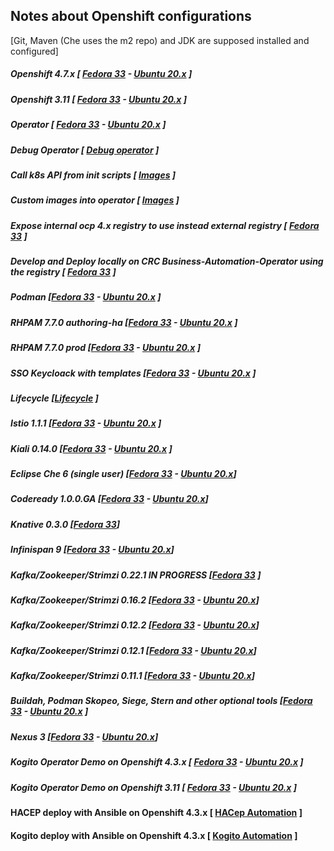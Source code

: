 ## Notes about Openshift configurations 
 [Git, Maven (Che uses the m2 repo) and JDK are supposed installed and configured]
 
##### Openshift 4.7.x [ **[Fedora 33](fedora/openshift_4.md)**  - **[Ubuntu 20.x](ubuntu/openshift_4.md)** ]
##### Openshift 3.11 [ **[Fedora 33](fedora/openshift.md)**  - **[Ubuntu 20.x](ubuntu/openshift.md)** ]
##### Operator [ **[Fedora 33](fedora/operator.md)**  - **[Ubuntu 20.x](#quay)** ]
##### Debug Operator [ **[Debug operator](common/debug_operator.md)**  ]
##### Call k8s API from init scripts [ **[Images](common/images.md)**  ]
##### Custom images into operator [ **[Images](fedora/customImageIntoOperator.md)**  ]
##### Expose internal ocp 4.x registry to use instead external registry [ **[Fedora 33](fedora/expose_registry_ocp4.md)**  ]
##### Develop and Deploy locally on CRC Business-Automation-Operator using the registry [ **[Fedora 33](fedora/business_automation_operator_crc.md)**  ]

##### Podman [**[Fedora 33](fedora/podman.md)** - **[Ubuntu 20.x]()** ]
##### RHPAM 7.7.0 authoring-ha [**[Fedora 33](fedora/rhpam_openshift_authoring_ha.md)** - **[Ubuntu 20.x]()** ]
##### RHPAM 7.7.0 prod [**[Fedora 33](fedora/rhpam_openshift_prod.md)** - **[Ubuntu 20.x]()** ]
##### SSO Keycloack with templates [**[Fedora 33](fedora/sso.md)** - **[Ubuntu 20.x]()** ]

##### Lifecycle [**[Lifecycle](common/lifecycle.md)** ]

##### Istio 1.1.1 [**[Fedora 33](fedora/istio.md)** - **[Ubuntu 20.x](ubuntu/istio.md)** ]
##### Kiali 0.14.0 [**[Fedora 33](fedora/kiali.md)** - **[Ubuntu 20.x](ubuntu/kiali.md)** ]
##### Eclipse Che 6 (single user) [**[Fedora 33](fedora/eclipse_che.md)** - **[Ubuntu 20.x](ubuntu/eclipse_che.md)**]
##### Codeready 1.0.0.GA [**[Fedora 33](fedora/codeReady.md)** - **[Ubuntu 20.x](ubuntu/codeReady.md)**]
##### Knative 0.3.0 [**[Fedora 33](fedora/knative.md)**]
##### Infinispan 9 [**[Fedora 33](fedora/infinispan.md)** - **[Ubuntu 20.x](ubuntu/infinispan.md)**]
##### Kafka/Zookeeper/Strimzi 0.22.1 IN PROGRESS [[Fedora 33](fedora/kafka_0221.md) ]
##### Kafka/Zookeeper/Strimzi 0.16.2  [[Fedora 33](fedora/kafka_0162.md) - [Ubuntu 20.x](ubuntu/kafka_0162.md)]
##### Kafka/Zookeeper/Strimzi 0.12.2  [[Fedora 33](fedora/kafka_0122.md) - [Ubuntu 20.x](ubuntu/kafka_0122.md)]
##### Kafka/Zookeeper/Strimzi 0.12.1  [[Fedora 33](fedora/kafka_0121.md) - [Ubuntu 20.x](ubuntu/kafka_0121.md)]
##### Kafka/Zookeeper/Strimzi 0.11.1  [[Fedora 33](fedora/kafka.md) - [Ubuntu 20.x](ubuntu/kafka.md)]

##### Buildah, Podman Skopeo, Siege,  Stern and other optional tools [**[Fedora 33](fedora/optional.md)**  - **[Ubuntu 20.x](ubuntu/optional.md)** ]
##### Nexus 3 [**[Fedora 33](fedora/nexus.md)** - **[Ubuntu 20.x](ubuntu/nexus.md)**]

##### Kogito Operator Demo on Openshift 4.3.x [ **[Fedora 33](fedora/kogito_openshift_4.md)**  - **[Ubuntu 20.x](ubuntu/kogito_openshift_4.md)** ]
##### Kogito Operator Demo on Openshift 3.11 [ **[Fedora 33](fedora/kogito_openshift.md)**  - **[Ubuntu 20.x](ubuntu/kogito_openshift.md)** ]

#### HACEP deploy with Ansible on Openshift 4.3.x [ **[HACep Automation](https://github.com/desmax74/openshift-drools-hacep-automation)** ]
#### Kogito deploy with Ansible on Openshift 4.3.x [ **[Kogito Automation](https://github.com/desmax74/openshift-kogito-automation)** ]
